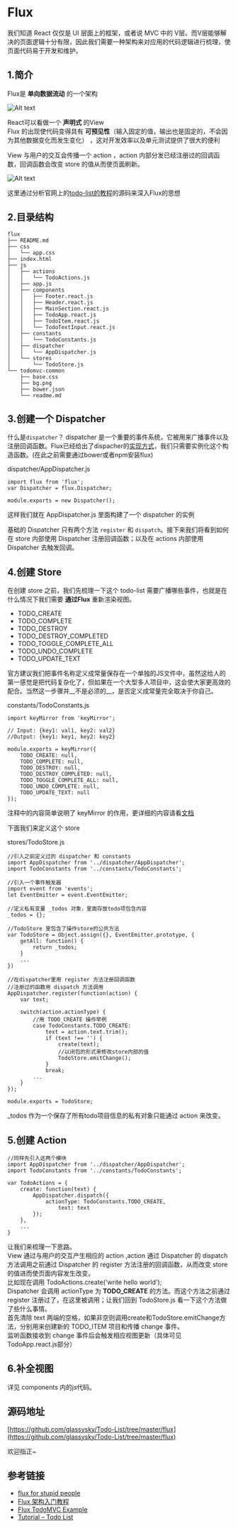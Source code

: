 # Flux

我们知道 React 仅仅是 UI 层面上的框架，或者说 MVC 中的 V层。而V层能够解决的页面逻辑十分有限，因此我们需要一种架构来对应用的代码逻辑进行梳理，使页面代码易于开发和维护。

## 1.简介

Flux是 __单向数据流动__ 的一个架构

![Alt text](http://facebook.github.io/flux/img/flux-simple-f8-diagram-explained-1300w.png)

React可以看做一个 __声明式__ 的View  
Flux 的出现使代码变得具有 __可预见性__（输入固定的值，输出也是固定的，不会因为其他数据变化而发生变化） ，这对开发效率以及单元测试提供了很大的便利

View 与用户的交互会传播一个 action ，action 内部分发已经注册过的回调函数，回调函数会改变 store 的值从而使页面刷新。

![Alt text](https://github.com/facebook/flux/blob/master/docs/img/flux-diagram-white-background.png?raw=true)

这里通过分析官网上的[todo-list的教程](http://facebook.github.io/flux/docs/todo-list.html#content)的源码来深入Flux的思想

## 2.目录结构

    flux
    ├── README.md
    ├── css
    │   └── app.css
    ├── index.html
    ├── js
    │   ├── actions
    │   │   └── TodoActions.js
    │   ├── app.js
    │   ├── components
    │   │   ├── Footer.react.js
    │   │   ├── Header.react.js
    │   │   ├── MainSection.react.js
    │   │   ├── TodoApp.react.js
    │   │   ├── TodoItem.react.js
    │   │   └── TodoTextInput.react.js
    │   ├── constants
    │   │   └── TodoConstants.js
    │   ├── dispatcher
    │   │   └── AppDispatcher.js
    │   └── stores
    │       └── TodoStore.js
    └── todomvc-common
        ├── base.css
        ├── bg.png
        ├── bower.json
        └── readme.md


## 3.创建一个 __Dispatcher__

什么是`dispatcher`？
dispatcher 是一个重要的事件系统，它被用来广播事件以及注册回调函数。Flux已经给出了dispacher的[实现方式](http://facebook.github.io/flux/docs/todo-list.html#creating-a-dispatcher)，我们只需要实例化这个构造函数。(在此之前需要通过bower或者npm安装flux)

dispatcher/AppDispatcher.js

    import flux from 'flux';
    var Dispatcher = flux.Dispatcher;

    module.exports = new Dispatcher();

这样我们就在 AppDispatcher.js 里面构建了一个 dispatcher 的实例

基础的 Dispatcher 只有两个方法 `register` 和 `dispatch`。接下来我们将看到如何在 store 内部使用 Dispatcher 注册回调函数；以及在 actions 内部使用 Dispatcher 去触发回调。

## 4.创建 __Store__

在创建 store 之前，我们先梳理一下这个 todo-list 需要广播哪些事件，也就是在什么情况下我们需要 __通过Flux__ 重新渲染视图。

- TODO_CREATE
- TODO_COMPLETE
- TODO_DESTROY
- TODO_DESTROY_COMPLETED
- TODO_TOGGLE_COMPLETE_ALL
- TODO_UNDO_COMPLETE
- TODO_UPDATE_TEXT

官方建议我们把事件名称定义成常量保存在一个单独的JS文件中，虽然这给人的第一感觉是把代码复杂化了，但如果在一个大型多人项目中，这会使大家更高效的配合。当然这一步骤并__不是必须的__，是否定义成常量完全取决于你自己。

constants/TodoConstants.js

    import keyMirror from 'keyMirror';

    // Input: {key1: val1, key2: val2}
    //Output: {key1: key1, key2: key2}

    module.exports = keyMirror({
        TODO_CREATE: null,
        TODO_COMPLETE: null,
        TODO_DESTROY: null,
        TODO_DESTROY_COMPLETED: null,
        TODO_TOGGLE_COMPLETE_ALL: null,
        TODO_UNDO_COMPLETE: null,
        TODO_UPDATE_TEXT: null
    });

注释中的内容简单说明了 keyMirror 的作用，更详细的内容请看[文档](https://www.npmjs.com/package/keymirror)

下面我们来定义这个 store  

stores/TodoStore.js  

    //引入之前定义过的 dispatcher 和 constants
    import AppDispatcher from '../dispatcher/AppDispatcher';
    import TodoConstants from '../constants/TodoConstants';

    //引入一个事件触发器
    import event from 'events';
    let EventEmitter = event.EventEmitter;

    //定义私有变量 _todos 对象，里面存放todo项包含内容
    _todos = {};

    //TodoStore 里包含了操作store的公共方法
    var TodoStore = Object.assign({}, EventEmitter.prototype, {
        getAll: function() {
            return _todos;
        }
        ...
    })

    //在dispatcher里用 register 方法注册回调函数
    //注册过的函数用 dispatch 方法调用
    AppDispatcher.register(function(action) {
        var text;

        switch(action.actionType) {
            //用 TODO_CREATE 操作举例
            case TodoConstants.TODO_CREATE:
                text = action.text.trim();
                if (text !== '') {
                    create(text);
                    //以闭包的形式来修改store内部的值
                    TodoStore.emitChange();
                }
                break;
            ...
        }
    });

    module.exports = TodoStore;

_todos 作为一个保存了所有todo项目信息的私有对象只能通过 action 来改变。

## 5.创建 __Action__

    //同样先引入这两个模块
    import AppDispatcher from '../dispatcher/AppDispatcher';
    import TodoConstants from '../constants/TodoConstants';

    var TodoActions = {
        create: function(text) {
            AppDispatcher.dispatch({
                actionType: TodoConstants.TODO_CREATE,
                    text: text
            });
        },
        ...
    }

让我们来梳理一下思路。  
View 通过与用户的交互产生相应的 action ,action 通过 Dispatcher 的 dispatch 方法调用之前通过 Dispatcher 的 register 方法注册的回调函数，从而改变 store 的值进而使页面内容发生改变。  
比如现在调用 TodoActions.create('write hello world');  
Dispatcher 会调用 actionType 为 __TODO_CREATE__ 的方法。而这个方法之前通过 register 注册过了，在这里被调用；让我们回到 TodoStore.js 看一下这个方法做了些什么事情。  
首先清除 text 两端的空格，如果非空则调用create和TodoStore.emitChange方法，分别用来创建新的 TODO_ITEM 项目和传播 change 事件。  
监听函数接收到 change 事件后会触发相应视图更新（具体可见 TodoApp.react.js部分）

## 6.补全视图

详见 components 内的js代码。

## 源码地址

[https://github.com/glassysky/Todo-List/tree/master/flux](https://github.com/glassysky/Todo-List/tree/master/flux)

欢迎指正~

## 参考链接

- [flux for stupid people](http://blog.andrewray.me/flux-for-stupid-people/)
- [Flux 架构入门教程](http://www.ruanyifeng.com/blog/2016/01/flux.html)
- [Flux TodoMVC Example](https://github.com/facebook/flux/tree/master/examples/flux-todomvc)
- [Tutorial – Todo List](http://facebook.github.io/flux/docs/todo-list.html#content)
